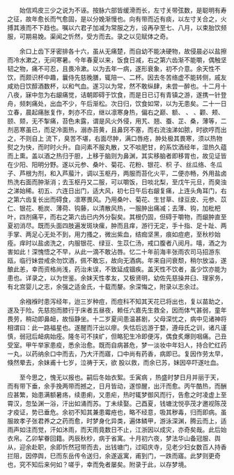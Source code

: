 <!-- { "loadSidebar": true } -->
　　始信鸡皮三少之说为不诬。按脉六部皆缓滑而长，左寸关带弦数，是聪明有寿之征，故年愈长而气愈固，是以分娩渐慢也。向有带而近有痰，以左寸关合之，火搏其液而不下趋也。嘱以六君子加减为常服之方，设再孕至七、八月，以束胎饮频服，可期易娩。渠闻之忻然，受方而去。录之以见赋体之奇。

　　余口上齿下牙密排各十六，虽从无痛楚，而自幼不能决硬物，故侵晨必以盐擦而冷水漱之，无间寒暑。今年春夏以来，饭食日减，右之第六齿渐不能嚼，偶触坚韧之物，痛不可忍，且畏冷漱。以为去年一病，遂形衰象，初不介意。余天性不饮，而颇识杯中趣，曩侍先慈晚膳，辄陪一、二杯。因去冬苦络虚不能转侧，戚友咸劝日饮醇酒数杯，以和气血。遂习以为常，然不敢纵肆，未尝一醉也。十二月十八夜，寐中忽为右龈痛觉，诘朝即碍于饮食，而是日已订有青镇之游，遂携一针登舟，频刺痛处，出血不少，午后渐松。次日归，饮食如常，以为无患矣。二十一日立春，晨起痛胀复作，刺亦不应，继以凛寒身热，偏右之巅、额、 、 、颧、颊、颐、颏，无不掣痛，苔色未露，谓是风火外侵，用艽、翘、蚕、芷、桑，薄等，二剂恶寒虽已，而足冷面热，溺赤苔黄，且鼻窍不塞，而右流浊涕如脓，时欲哼而出之，不则自上 流下，臭苦不堪，右面尽肿，满口唇疮，肿处极其畏寒，须以热物熨之为快，而时时火升。自问素不服丸散，又不啖肥甘，的系饮酒经年，湿热久蕴而上熏。盖以酒之热归于胆，上移于脑则为鼻渊，其实移脑者即移胃也，故见证皆在少阳、阳明分野。遂以元参、桑叶、菊花、花粉、银花、枳 子、丝瓜络、冬瓜子、芦根为剂，和入芦菔汁，调以玉枢丹，两服而苔化火平，二便亦畅，外用盐卤热洗右面而肿渐消；去玉枢丹又二服，可以嚼饭，日啖北梨，至戊午元旦，而臭浊之涕始稀。初五、六连日出门，适大风，初七日午后右龈复痛，上连头角耳门，右之第六齿复长出而碍食，凛寒畏风。乃用桑叶、菊花、生甘草、绿豆皮、元参、苡仁、银花、栀炭、薄荷、钩藤，以清散风热，一服肿出痛减；去薄、钩，加枇杷叶，四剂痛平，而右之第六齿已内外分裂矣。其根仍固，但碍于嚼物，而龈肿直至夏初消尽。既而头面四肢遍发斑块瘰，肿而且痒，游行无定，手十指、足十趾、两手掌、两足心无处不到，用力搔之，微出紫血，结痂坚黑，痕如痘疤，至秋杪始痊。痒时以盐卤洗之，内服银花、绿豆、生苡仁汤，戒口腹者八阅月。嘻，酒之为害如此！深愧悟之不早，从此一滴不敢沾唇。忆二十年前海丰张雨农司马招游东瓯，临行妹尝戒余勿饮酒，佩不敢忘，故向无酒病。年来自问衰颓，稍尔放溢，遂酿此恙，幸而资格尚浅，药治未误，不致延成锢疾。盖天性不饮者，虽少饮亦能为患也。详录之，以为世鉴。余妹天性孝友，又极贤明，幼佐先慈操井臼、理家务，有北宫婴儿之志，余强之适金氏，十载而嫠。余深悔之，附录以志余过。

　　余襁褓时患泻经年，迨三岁种痘，而痘科不知其天花已将出也，复以苗助之，遂及于险。先慈抱而膝行于床者五昼夜，赖任六嘉先生救全，因而体气甚弱，童年畏劳，稍动即鼻衄，故恒静坐。十二岁夏间患温甚剧，父母深忧之，病中见诸神将相谓曰：此一路福星也。遂醒而汗出以瘳。失怙后远游于婺，遵母氏之训，诸凡谨慎，弱冠后衄病始痊。隆冬可不挟纩，但略犯生冷即便泻，偶食炙爆则咽痛。己丑受室。甲午举家患疫，悉余治愈。既而自病甚危，梦一淡妆中年妇人，持合贮红药一丸，以药纳余口中而去，乃大汗而寤，口中尚有药香，病即已。复因作劳太早，倏然晕去，余妹甫十七岁，泣祷于天，欲 股以救，而余已苏，妹因卒吓遂吐血。

　　至今思之，愧无以报也。嗣后冬始衣絮。壬寅病 ，热盛时梦日月并丽于天，而有带下垂，余手挽两带而撼之，日月皆动，遂惊醒，出汗而愈。丙午酷热，而酬应甚繁，始患满额暑疡，续患痢，又患疟，热时辄梦御风而行，告愈之时凌虚上至霄汉，忽坠渊一浴，汗出如涌而苏。丁未续娶。己酉夏，钱塘沈悦亭茂才邀视陈茂才疫证，势已垂危。余初不知其兼患霉疮也，略不经意，吸其秽毒，归而即病。虽服故孝子张君养之之药而愈，时梦身化异类，遍体鳞甲，游泳深渊，腾云而上，适雨声如注而觉，汗如沐雨，而天雨竟数日不止，江浙因以成灾，亦奇矣哉。此后始衣帛。乙卯挈眷回籍。丙辰秋杪，病于省寓。十月初六夜，梦法华山备冠服、舆从，迎余赴职，余即忻然冠带而去，出钱塘门，过昭庆寺，见老少妇女数百人持香拦阻，因停舆，巳而东岳传令送归，余遂返寓，甫到门，一跌而寤。此梦则更奇也，究不知后来何如？嗟乎，幸而免者屡矣。附录于此，以存梦境。

　　
